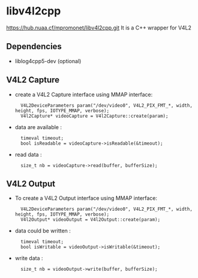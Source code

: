 
libv4l2cpp
====================
https://hub.nuaa.cf/mpromonet/libv4l2cpp.git
It is a C++ wrapper for V4L2

Dependencies
------------
 - liblog4cpp5-dev (optional)
 
V4L2 Capture
-------------
 - create a V4L2 Capture interface using MMAP interface:

         V4L2DeviceParameters param("/dev/video0", V4L2_PIX_FMT_*, width, height, fps, IOTYPE_MMAP, verbose);
         V4l2Capture* videoCapture = V4l2Capture::create(param);

 - data are available :

         timeval timeout; 
         bool isReadable = videoCapture->isReadable(&timeout);

 - read data :

         size_t nb = videoCapture->read(buffer, bufferSize);


V4L2 Output
-------------

 - To create a V4L2 Output interface using MMAP interface:

         V4L2DeviceParameters param("/dev/video0", V4L2_PIX_FMT_*, width, height, fps, IOTYPE_MMAP, verbose);
         V4l2Output* videoOutput = V4l2Output::create(param);

 - data could be written :

         timeval timeout; 
         bool isWritable = videoOutput->isWritable(&timeout);

 - write data :

         size_t nb = videoOutput->write(buffer, bufferSize);
